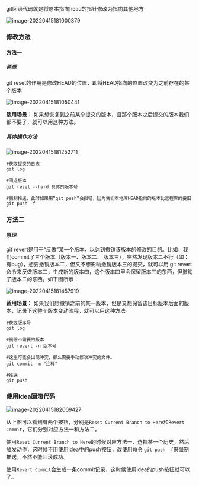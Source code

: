 git回滚代码就是将原本指向head的指针修改为指向其他地方

![image-20220415181000379](https://images-1258301517.cos.ap-nanjing.myqcloud.com/images/202204151810473.png)

### 修改方法

#### 方法一

##### 原理

git reset的作用是修改HEAD的位置，即将HEAD指向的位置改变为之前存在的某个版本

![image-20220415181050441](https://images-1258301517.cos.ap-nanjing.myqcloud.com/images/202204151810465.png)

**适用场景：** 如果想恢复到之前某个提交的版本，且那个版本之后提交的版本我们都不要了，就可以用这种方法。

##### 具体操作方法

![image-20220415181252711](https://images-1258301517.cos.ap-nanjing.myqcloud.com/images/202204151812744.png)

```shell
#获取提交的日志
git log

#回退版本
git reset --hard 具体的版本号

#强制推送，此时如果用“git push”会报错，因为我们本地库HEAD指向的版本比远程库的要旧
git push -f
```

### 方法二

#### 原理

git revert是用于“反做”某一个版本，以达到撤销该版本的修改的目的。比如，我们commit了三个版本（版本一、版本二、 版本三），突然发现版本二不行（如：有bug），想要撤销版本二，但又不想影响撤销版本三的提交，就可以用 git
revert 命令来反做版本二，生成新的版本四，这个版本四里会保留版本三的东西，但撤销了版本二的东西。如下图所示：

![image-20220415181457919](https://images-1258301517.cos.ap-nanjing.myqcloud.com/images/202204151814949.png)

**适用场景：** 如果我们想撤销之前的某一版本，但是又想保留该目标版本后面的版本，记录下这整个版本变动流程，就可以用这种方法。

```shell
#获取版本号
git log

#删除不需要的版本
git revert -n 版本号

#这里可能会出现冲突，那么需要手动修改冲突的文件。
git commit -m "注释"

#推送
git push

```

### 使用Idea回滚代码

![image-20220415182009427](https://images-1258301517.cos.ap-nanjing.myqcloud.com/images/202204151820461.png)

从上图可以看到有两个按钮，分别是`Reset Current Branch to Here`和`Revert Commit`，它们分别对应方法一和方法二。

使用`Reset Current Branch to Here`的时候对应方法一，选择某一个历史，然后触发动作，这时候不用使用idea中的push按钮，改使用命令 `git push -f`来强制推送，不然不能回滚成功。

使用`Revert Commit`会生成一条commit记录，这时候使用idea的push按钮就可以了。
